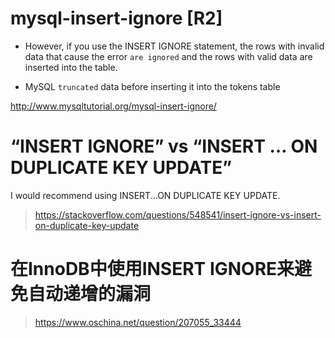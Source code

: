 
# mysql-insert-ignore [R2]

* However, if you use the INSERT IGNORE statement, 
the rows with invalid data that cause the error `are ignored` and the rows with valid data are inserted into the table.

* MySQL `truncated` data before inserting it into the tokens table

http://www.mysqltutorial.org/mysql-insert-ignore/


# “INSERT IGNORE” vs “INSERT … ON DUPLICATE KEY UPDATE”

I would recommend using INSERT...ON DUPLICATE KEY UPDATE.


> https://stackoverflow.com/questions/548541/insert-ignore-vs-insert-on-duplicate-key-update

# 在InnoDB中使用INSERT IGNORE来避免自动递增的漏洞

> https://www.oschina.net/question/207055_33444
